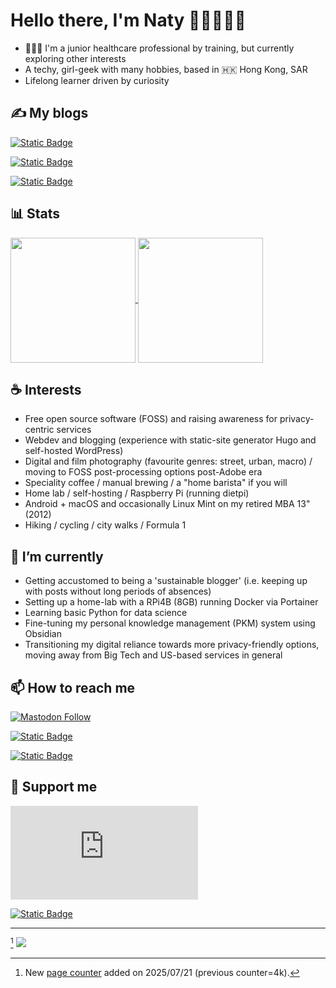 # Hello there, I'm Naty 👩🏻‍💻👋🏻

  - 👩🏻‍⚕️ I'm a junior healthcare professional by training, but currently exploring other interests
  - A techy, girl-geek with many hobbies, based in 🇭🇰 Hong Kong, SAR
  - Lifelong learner driven by curiosity

## ✍️ My blogs

[![Static Badge](https://img.shields.io/badge/eclecticpassions.net-FA7602?style=for-the-badge&logo=wordpress&logoColor=%23000000&label=General%20blog&labelColor=%238DCBD2)
](https://eclecticpassions.net)

[![Static Badge](https://img.shields.io/badge/BurgeonLab.com-E24613?style=for-the-badge&logo=hugo&logoColor=%23000000&label=tech%20blog&labelColor=%23FFB800)
](https://www.burgeonlab.com)

[![Static Badge](https://img.shields.io/badge/aperture2iris.com-93A1B6?style=for-the-badge&logo=hugo&logoColor=%23000000&label=Photography%20blog&labelColor=%23ff9b6d)
](https://aperture2iris.com)


## 📊 Stats

<a href="https://github.com/LordDashMe/github-contribution-stats/">
  <img height=200 align="center" src="https://github-contribution-stats.vercel.app/api/?username=eclecticpassions" />
</a>
<a href="https://github.com/anuraghazra/github-readme-stats">
  <img height=200 align="center" src="https://github-readme-stats.vercel.app/api/top-langs/?username=eclecticpassions&theme=swift&show_icons=true&hide_border=true" />
</a>

## ☕ Interests
  - Free open source software (FOSS) and raising awareness for privacy-centric services
  - Webdev and blogging (experience with static-site generator Hugo and self-hosted WordPress)
  - Digital and film photography (favourite genres: street, urban, macro) / moving to FOSS post-processing options post-Adobe era
  - Speciality coffee / manual brewing / a "home barista" if you will
  - Home lab / self-hosting / Raspberry Pi (running dietpi)
  - Android + macOS and occasionally Linux Mint on my retired MBA 13" (2012)
  - Hiking / cycling / city walks / Formula 1

## 🌱 I’m currently
  -  Getting accustomed to being a 'sustainable blogger' (i.e. keeping up with posts without long periods of absences)
  -  Setting up a home-lab with a RPi4B (8GB) running Docker via Portainer
  -  Learning basic Python for data science
  -  Fine-tuning my personal knowledge management (PKM) system using Obsidian
  -  Transitioning my digital reliance towards more privacy-friendly options, moving away from Big Tech and US-based services in general

## 📫 How to reach me
[![Mastodon Follow](https://img.shields.io/mastodon/follow/110631569439879798?domain=fosstodon.org&style=for-the-badge&logo=mastodon&logoColor=%234A9AA5&labelColor=20202C&color=FB7402&link=https%3A%2F%2Ffosstodon.org%2F%40eclecticpassions)](https://fosstodon.org/@eclecticpassions)

[![Static Badge](https://img.shields.io/badge/follow-me?style=for-the-badge&logo=instagram&label=Instagram&labelColor=%2320202C&color=%23E43F5F&link=https%3A%2F%2Fwww.instagram.com%2Feclecticpassions)](https://www.instagram.com/eclecticpassions/)

[![Static Badge](https://img.shields.io/badge/chat-chat?style=for-the-badge&logo=matrix&label=Matrix&labelColor=%2320202C&color=%230DBF97&link=https%3A%2F%2Fmatrix.to%2F%23%2F%40burgeon%3Atchncs.de)](https://matrix.to/#/@burgeon:tchncs.de)

## 🎁 Support me
[![Liberapay receiving](https://img.shields.io/liberapay/receives/Naty.S?style=for-the-badge&logo=liberapay)](https://liberapay.com/~1860582/)

[![Static Badge](https://img.shields.io/badge/donate-Ko_fi?style=for-the-badge&logo=kofi&logoColor=%23ffffff&label=Buy%20me%20a%20coffee&labelColor=%23FF6433&color=%23ffffff)](https://ko-fi.com/eclecticpassions)

---

[^1] ![](https://komarev.com/ghpvc/?username=eclecticpassions)

[^1]: New [page counter](https://github.com/antonkomarev/github-profile-views-counter) added on 2025/07/21 (previous counter=4k).

<!--
**eclecticpassions/eclecticpassions** is a ✨ _special_ ✨ repository because its `README.md` (this file) appears on your GitHub profile. Here are some ideas to get you started:

- 🔭 I’m currently working on ...
- 👯 I’m looking to collaborate on ...
- 🤔 I’m looking for help with ...
- ⚡ Fun fact: ...
- 💬 Ask me about 

https://github.com/Ileriayo/markdown-badges
-->
